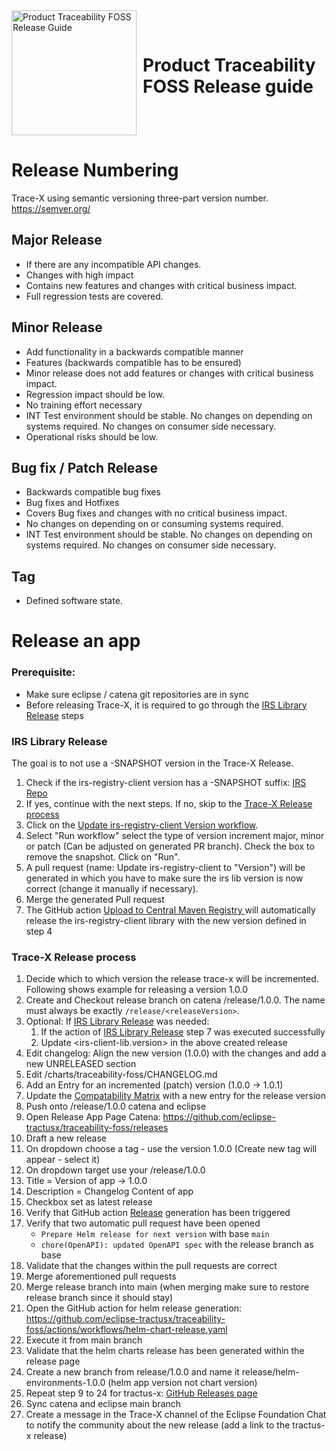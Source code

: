 <div style="display: flex; align-items: center;justify-content: center;align-content: center;">
   <img src="https://raw.githubusercontent.com/eclipse-tractusx/traceability-foss/main/docs/trace-x-logo.svg" alt="Product Traceability FOSS Release Guide" style="width:200px;"/>
   <h1 style="margin: 10px 0 0 10px">Product Traceability FOSS Release guide</h1>
</div>

# Release Numbering

Trace-X using semantic versioning three-part version number. https://semver.org/

## Major Release
* If there are any incompatible API changes.
* Changes with high impact
* Contains new features and changes with critical business impact.
* Full regression tests are covered.

## Minor Release
* Add functionality in a backwards compatible manner
* Features (backwards compatible has to be ensured)
* Minor release does not add features or changes with critical business impact.
* Regression impact should be low.
* No training effort necessary
* INT Test environment should be stable. No changes on depending on systems required. No changes on consumer side necessary.
* Operational risks should be low.

## Bug fix / Patch Release
* Backwards compatible bug fixes
* Bug fixes and Hotfixes
* Covers Bug fixes and changes with no critical business impact.
* No changes on depending on or consuming systems required.
* INT Test environment should be stable. No changes on depending on systems required. No changes on consumer side necessary.

## Tag
* Defined software state.

# Release an app

### Prerequisite:
- Make sure eclipse / catena git repositories are in sync
- Before releasing Trace-X, it is required to go through the [IRS Library Release](#irs-library-release) steps

### IRS Library Release
The goal is to not use a -SNAPSHOT version in the Trace-X Release.
1) Check if the irs-registry-client version has a -SNAPSHOT suffix:  [IRS Repo](https://github.com/eclipse-tractusx/item-relationship-service/blob/f731e2e7403b738d516a7a25b19c756cc32b04f3/pom.xml#L76)
2) If yes, continue with the next steps. If no, skip to the [Trace-X Release process](#trace-x-release-process)
3) Click on the [Update irs-registry-client Version workflow](https://github.com/eclipse-tractusx/item-relationship-service/actions/workflows/update-registry-library.yaml).
4) Select "Run workflow" select the type of version increment major, minor or patch (Can be adjusted on generated PR branch). Check the box to remove the snapshot. Click on "Run".
5) A pull request (name: Update irs-registry-client to "Version") will be generated in which you have to make sure the irs lib version is now correct (change it manually if necessary).
6) Merge the generated Pull request
7) The GitHub action [Upload to Central Maven Registry ](https://github.com/eclipse-tractusx/item-relationship-service/actions/workflows/maven-deploy.yaml) will automatically release the irs-registry-client library with the new version defined in step 4

### Trace-X Release process

1) Decide which to which version the release trace-x will be incremented. Following shows example for releasing a version 1.0.0
2) Create and Checkout release branch on catena /release/1.0.0. The name must always be exactly `/release/<releaseVersion>`.
3) Optional: If [IRS Library Release](#irs-library-release) was needed:
   1) If the action of [IRS Library Release](#irs-library-release) step 7 was executed successfully
   2) Update <irs-client-lib.version> in the above created release
4) Edit changelog: Align the new version (1.0.0) with the changes and add a new UNRELEASED section
5) Edit /charts/traceability-foss/CHANGELOG.md
6) Add an Entry for an incremented (patch) version (1.0.0 -> 1.0.1)
7) Update the [Compatability Matrix](https://github.com/eclipse-tractusx/traceability-foss/blob/main/COMPATIBILITY_MATRIX.md) with a new entry for the release version
8) Push onto /release/1.0.0 catena and eclipse
9) Open Release App Page Catena: https://github.com/eclipse-tractusx/traceability-foss/releases
10) Draft a new release
11) On dropdown choose a tag - use the version 1.0.0 (Create new tag will appear - select it)
12) On dropdown target use your /release/1.0.0
13) Title = Version of app -> 1.0.0
14) Description = Changelog Content of app
15) Checkbox set as latest release
16) Verify that GitHub action [Release](https://github.com/eclipse-tractusx/traceability-foss/actions/workflows/release.yaml) generation has been triggered
17) Verify that two automatic pull request have been opened
    - `Prepare Helm release for next version` with base `main`
    - `chore(OpenAPI): updated OpenAPI spec` with the release branch as base
18) Validate that the changes within the pull requests are correct
19) Merge aforementioned pull requests
20) Merge release branch into main (when merging make sure to restore release branch since it should stay)
21) Open the GitHub action for helm release generation: https://github.com/eclipse-tractusx/traceability-foss/actions/workflows/helm-chart-release.yaml
22) Execute it from main branch
23) Validate that the helm charts release has been generated within the release page
24) Create a new branch from release/1.0.0 and name it release/helm-environments-1.0.0 (helm app version not chart version)
25) Repeat step 9 to 24 for tractus-x: [GitHub Releases page](https://github.com/eclipse-tractusx/traceability-foss/releases)
26) Sync catena and eclipse main branch
27) Create a message in the Trace-X channel of the Eclipse Foundation Chat to notify the community about the new release (add a link to the tractus-x release)
